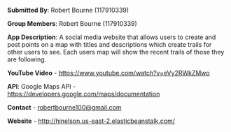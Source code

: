 **Submitted By**: Robert Bourne (117910339)

**Group Members**: Robert Bourne (117910339)

**App Description**: A social media website that allows users to create and post points on a map with titles and descriptions which create trails for other users to see. Each users map will show the recent trails of those they are following.

**YouTube Video** - https://www.youtube.com/watch?v=eVy2RWkZMwo

**API**: Google Maps API - https://developers.google.com/maps/documentation

**Contact** - robertbourne100@gmail.com

**Website** - http://hinelson.us-east-2.elasticbeanstalk.com/ 